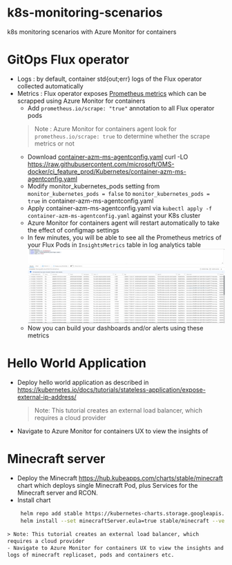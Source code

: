 # k8s-monitoring-scenarios
k8s monitoring scenarios with Azure Monitor for containers
#  GitOps Flux operator
 -  Logs : by default, container std{out;err} logs  of the Flux operator collected  automatically
 -  Metrics : Flux operator exposes [Prometheus metrics](https://docs.fluxcd.io/en/1.17.1/references/monitoring.html) which can be scrapped using Azure Monitor for containers
     - Add  `prometheus.io/scrape: "true"` annotation to all Flux operator pods
      > Note : Azure Monitor for containers agent look for `prometheus.io/scrape: true` to determine whether the scrape metrics or not
     - Download [container-azm-ms-agentconfig.yaml](https://raw.githubusercontent.com/microsoft/OMS-docker/ci_feature_prod/Kubernetes/container-azm-ms-agentconfig.yaml)
           curl -LO https://raw.githubusercontent.com/microsoft/OMS-docker/ci_feature_prod/Kubernetes/container-azm-ms-agentconfig.yaml
     - Modify  monitor_kubernetes_pods setting from  `monitor_kubernetes_pods = false` to  `monitor_kubernetes_pods = true` in container-azm-ms-agentconfig.yaml
     - Apply container-azm-ms-agentconfig.yaml via  `kubectl apply -f container-azm-ms-agentconfig.yaml` against your K8s cluster
     - Azure Monitor for containers agent will restart automatically to take the effect of configmap settings
     - In few minutes, you will be able to see all the Prometheus metrics of  your Flux Pods in  `InsightsMetrics`  table in log analytics table
        ![Image of Flux Metrics](./images/flux_metrics.png)
     - Now you can build your dashboards and/or alerts using these metrics
 #  Hello World Application
  - Deploy hello world application as described in https://kubernetes.io/docs/tutorials/stateless-application/expose-external-ip-address/
    > Note: This tutorial creates an external load balancer, which requires a cloud provider
  - Navigate to Azure Monitor for containers UX to view the insights of
 # Minecraft server
 -  Deploy the  Minecraft https://hub.kubeapps.com/charts/stable/minecraft chart which deploys single Minecraft Pod, plus Services for the Minecraft server and RCON.
 -  Install chart
    ```sh
     helm repo add stable https://kubernetes-charts.storage.googleapis.com
     helm install --set minecraftServer.eula=true stable/minecraft --version 1.2.2 --generate-name
   ```
  > Note: This tutorial creates an external load balancer, which requires a cloud provider
- Navigate to Azure Monitor for containers UX to view the insights and logs of minecraft replicaset, pods and containers etc.